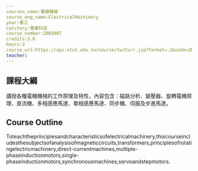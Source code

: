 ```yaml
---
coursen_name:電機機械
course_eng_name:ElectricalMachinery
year:專三
catctory:專業科目
course_number:2B03007
credits:3.0
hours:3
course_url:https://aps.ntut.edu.tw/course/tw/Curr.jsp?format=-2&code=2B03007
teacher:
---
```


## 課程大綱

講授各種電機機械的工作原理及特性，內容包含：磁路分析、變壓器、旋轉電機原理、直流機、多相感應馬達、單相感應馬達、同步機、伺服及步進馬達。


## Course Outline

Toteachtheprinciplesandcharacteristicsofelectricalmachinery,thiscourseincludesthesubjectsofanalysisofmagneticcircuits,transformers,principlesofrotatingelectricmachinery,direct-currentmachines,multiple-phaseinductionmotors,single-phaseinductionmotors,synchronousmachines,servoandstepmotors.

